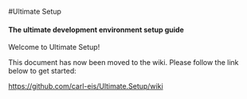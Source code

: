 #Ultimate Setup
#### The ultimate development environment setup guide
Welcome to Ultimate Setup!

This document has now been moved to the wiki. Please follow the link below to get started:

https://github.com/carl-eis/Ultimate.Setup/wiki

